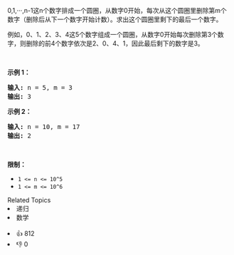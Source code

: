 <p>0,1,···,n-1这n个数字排成一个圆圈，从数字0开始，每次从这个圆圈里删除第m个数字（删除后从下一个数字开始计数）。求出这个圆圈里剩下的最后一个数字。</p>

<p>例如，0、1、2、3、4这5个数字组成一个圆圈，从数字0开始每次删除第3个数字，则删除的前4个数字依次是2、0、4、1，因此最后剩下的数字是3。</p>

<p>&nbsp;</p>

<p><strong>示例 1：</strong></p>

<pre>
<strong>输入:</strong> n = 5, m = 3
<strong>输出:&nbsp;</strong>3
</pre>

<p><strong>示例 2：</strong></p>

<pre>
<strong>输入:</strong> n = 10, m = 17
<strong>输出:&nbsp;</strong>2
</pre>

<p>&nbsp;</p>

<p><strong>限制：</strong></p>

<ul> 
 <li><code>1 &lt;= n&nbsp;&lt;= 10^5</code></li> 
 <li><code>1 &lt;= m &lt;= 10^6</code></li> 
</ul>

<div><div>Related Topics</div><div><li>递归</li><li>数学</li></div></div><br><div><li>👍 812</li><li>👎 0</li></div>